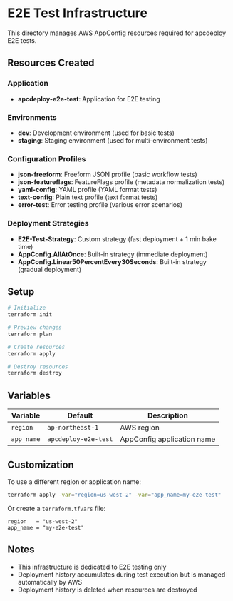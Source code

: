 # E2E Test Infrastructure

This directory manages AWS AppConfig resources required for apcdeploy E2E tests.

## Resources Created

### Application
- **apcdeploy-e2e-test**: Application for E2E testing

### Environments
- **dev**: Development environment (used for basic tests)
- **staging**: Staging environment (used for multi-environment tests)

### Configuration Profiles
- **json-freeform**: Freeform JSON profile (basic workflow tests)
- **json-featureflags**: FeatureFlags profile (metadata normalization tests)
- **yaml-config**: YAML profile (YAML format tests)
- **text-config**: Plain text profile (text format tests)
- **error-test**: Error testing profile (various error scenarios)

### Deployment Strategies
- **E2E-Test-Strategy**: Custom strategy (fast deployment + 1 min bake time)
- **AppConfig.AllAtOnce**: Built-in strategy (immediate deployment)
- **AppConfig.Linear50PercentEvery30Seconds**: Built-in strategy (gradual deployment)

## Setup

```bash
# Initialize
terraform init

# Preview changes
terraform plan

# Create resources
terraform apply

# Destroy resources
terraform destroy
```

## Variables

| Variable | Default | Description |
|----------|---------|-------------|
| `region` | `ap-northeast-1` | AWS region |
| `app_name` | `apcdeploy-e2e-test` | AppConfig application name |

## Customization

To use a different region or application name:

```bash
terraform apply -var="region=us-west-2" -var="app_name=my-e2e-test"
```

Or create a `terraform.tfvars` file:

```hcl
region   = "us-west-2"
app_name = "my-e2e-test"
```

## Notes

- This infrastructure is dedicated to E2E testing only
- Deployment history accumulates during test execution but is managed automatically by AWS
- Deployment history is deleted when resources are destroyed

